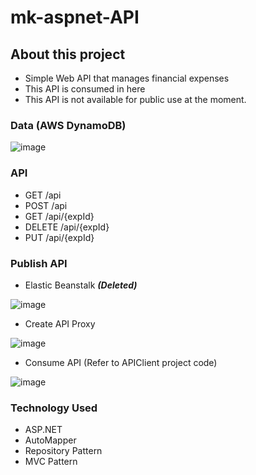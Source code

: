 # mk-aspnet-API

## About this project
* Simple Web API that manages financial expenses
* This API is consumed in here
* This API is not available for public use at the moment. 

### Data (AWS DynamoDB)
![image](https://user-images.githubusercontent.com/61156520/102808708-c1286880-438e-11eb-8f60-cd2f5658375b.png)

### API
* GET /api
* POST /api
* GET /api/{expId}
* DELETE /api/{expId}
* PUT /api/{expId}

### Publish API
* Elastic Beanstalk **_(Deleted)_**

![image](https://user-images.githubusercontent.com/61156520/102808749-d00f1b00-438e-11eb-969a-7f1bf086c9d1.png)

* Create API Proxy

![image](https://user-images.githubusercontent.com/61156520/102808803-e917cc00-438e-11eb-9780-9a8753d016e8.png)

* Consume API (Refer to APIClient project code)

![image](https://user-images.githubusercontent.com/61156520/102808867-08aef480-438f-11eb-8590-9c56852450a2.png)

### Technology Used
* ASP.NET
* AutoMapper
* Repository Pattern
* MVC Pattern

